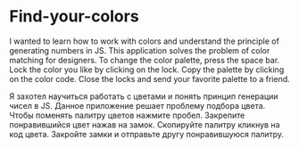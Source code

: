 # Find-your-colors
I wanted to learn how to work with colors and understand the principle of generating numbers in JS.
This application solves the problem of color matching for designers.
To change the color palette, press the space bar. Lock the color you like by clicking on the lock.
Copy the palette by clicking on the color code. Close the locks and send your favorite palette to a friend.

Я захотел научиться работать с цветами и понять принцип генерации чисел в JS.
Данное приложение решает проблему подбора цвета. 
Чтобы поменять палитру цветов нажмите пробел. Закрепите понравившийся цвет нажав на замок. 
Скопируйте палитру кликнув на код цвета. Закройте замки и отправьте другу понравившуюся палитру.
